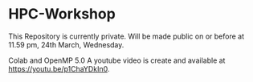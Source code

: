 # HPC-Workshop
This Repository is currently private. Will be made public on or before  at 11.59 pm, 24th March, Wednesday.

 Colab and OpenMP 5.0 A youtube video is create and available at https://youtu.be/p1ChaYDkIn0.
